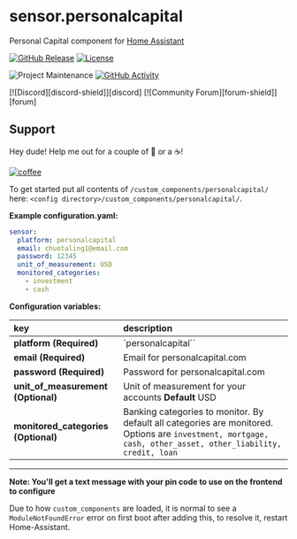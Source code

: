 # sensor.personalcapital
Personal Capital component for [Home Assistant](https://www.home-assistant.io/)

[![GitHub Release][releases-shield]][releases]
[![License][license-shield]](LICENSE.md)

![Project Maintenance][maintenance-shield]
[![GitHub Activity][commits-shield]][commits]

[![Discord][discord-shield]][discord]
[![Community Forum][forum-shield]][forum]

## Support
Hey dude! Help me out for a couple of :beers: or a :coffee:!

[![coffee](https://www.buymeacoffee.com/assets/img/custom_images/black_img.png)](https://www.buymeacoffee.com/zJtVxUAgH)

To get started put all contents of `/custom_components/personalcapital/` here:
`<config directory>/custom_components/personalcapital/`. 

**Example configuration.yaml:**

```yaml
sensor:
  platform: personalcapital
  email: chuotaling1@email.com
  password: 12345
  unit_of_measurement: USD
  monitored_categories:
    - investment
    - cash
```

**Configuration variables:**

key | description
:--- | :---
**platform (Required)** | `personalcapital``
**email (Required)** | Email for personalcapital.com
**password (Required)** | Password for personalcapital.com
**unit_of_measurement (Optional)** | Unit of measurement for your accounts **Default** USD
**monitored_categories (Optional)** | Banking categories to monitor. By default all categories are monitored. Options are `investment, mortgage, cash, other_asset, other_liability, credit, loan` 
***

**Note: You'll get a text message with your pin code to use on the frontend to configure**

Due to how `custom_components` are loaded, it is normal to see a `ModuleNotFoundError` error on first boot after adding this, to resolve it, restart Home-Assistant.

[commits-shield]: https://img.shields.io/github/commit-activity/y/chotaling1/sensor.personalcapital.svg?style=for-the-badge
[commits]: https://github.com/chotaling1/sensor.personalcapital/commits/master
[license-shield]: https://img.shields.io/github/license/chotaling1/sensor.personalcapital.svg?style=for-the-badge
[maintenance-shield]: https://img.shields.io/badge/maintainer-Chuck%20Hotaling%20%40chotaling-blue.svg?style=for-the-badge
[releases-shield]: https://img.shields.io/github/release/chotaling1/sensor.personalcapital.svg?style=for-the-badge
[releases]: https://github.com/chotaling1/sensor.personalcapital/releases
